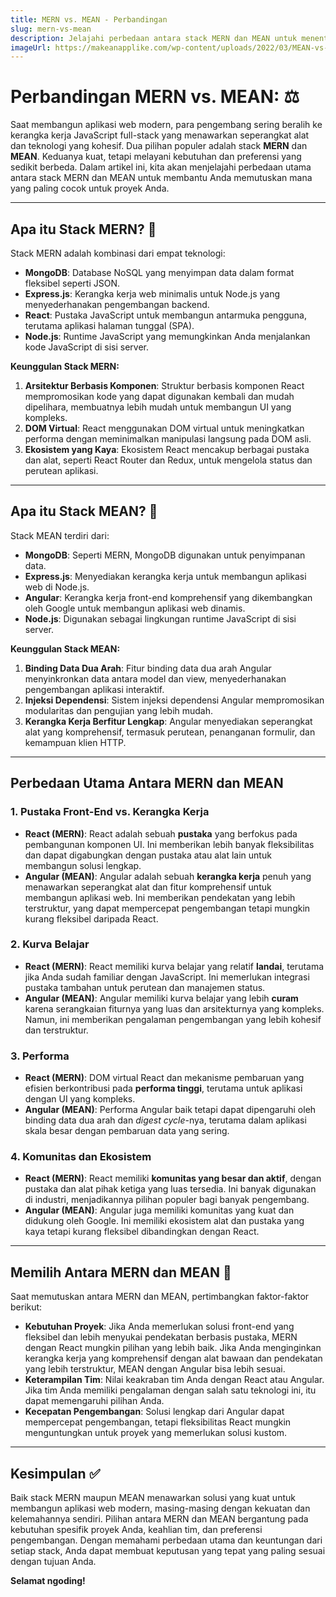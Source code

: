 ```yaml
---
title: MERN vs. MEAN - Perbandingan
slug: mern-vs-mean
description: Jelajahi perbedaan antara stack MERN dan MEAN untuk menentukan mana yang lebih cocok untuk kebutuhan pengembangan web Anda.
imageUrl: https://makeanapplike.com/wp-content/uploads/2022/03/MEAN-vs-MERN-stack-1024x536.png
---
```

# Perbandingan MERN vs. MEAN: ⚖️

Saat membangun aplikasi web modern, para pengembang sering beralih ke kerangka kerja JavaScript full-stack yang menawarkan seperangkat alat dan teknologi yang kohesif. Dua pilihan populer adalah stack **MERN** dan **MEAN**. Keduanya kuat, tetapi melayani kebutuhan dan preferensi yang sedikit berbeda. Dalam artikel ini, kita akan menjelajahi perbedaan utama antara stack MERN dan MEAN untuk membantu Anda memutuskan mana yang paling cocok untuk proyek Anda.

---

## Apa itu Stack MERN? 🔵

Stack MERN adalah kombinasi dari empat teknologi:

-   **MongoDB**: Database NoSQL yang menyimpan data dalam format fleksibel seperti JSON.
-   **Express.js**: Kerangka kerja web minimalis untuk Node.js yang menyederhanakan pengembangan backend.
-   **React**: Pustaka JavaScript untuk membangun antarmuka pengguna, terutama aplikasi halaman tunggal (SPA).
-   **Node.js**: Runtime JavaScript yang memungkinkan Anda menjalankan kode JavaScript di sisi server.

**Keunggulan Stack MERN:**

1.  **Arsitektur Berbasis Komponen**: Struktur berbasis komponen React mempromosikan kode yang dapat digunakan kembali dan mudah dipelihara, membuatnya lebih mudah untuk membangun UI yang kompleks.
2.  **DOM Virtual**: React menggunakan DOM virtual untuk meningkatkan performa dengan meminimalkan manipulasi langsung pada DOM asli.
3.  **Ekosistem yang Kaya**: Ekosistem React mencakup berbagai pustaka dan alat, seperti React Router dan Redux, untuk mengelola status dan perutean aplikasi.

---

## Apa itu Stack MEAN? 🔴

Stack MEAN terdiri dari:

-   **MongoDB**: Seperti MERN, MongoDB digunakan untuk penyimpanan data.
-   **Express.js**: Menyediakan kerangka kerja untuk membangun aplikasi web di Node.js.
-   **Angular**: Kerangka kerja front-end komprehensif yang dikembangkan oleh Google untuk membangun aplikasi web dinamis.
-   **Node.js**: Digunakan sebagai lingkungan runtime JavaScript di sisi server.

**Keunggulan Stack MEAN:**

1.  **Binding Data Dua Arah**: Fitur binding data dua arah Angular menyinkronkan data antara model dan view, menyederhanakan pengembangan aplikasi interaktif.
2.  **Injeksi Dependensi**: Sistem injeksi dependensi Angular mempromosikan modularitas dan pengujian yang lebih mudah.
3.  **Kerangka Kerja Berfitur Lengkap**: Angular menyediakan seperangkat alat yang komprehensif, termasuk perutean, penanganan formulir, dan kemampuan klien HTTP.

---

## Perbedaan Utama Antara MERN dan MEAN

### 1. Pustaka Front-End vs. Kerangka Kerja

-   **React (MERN)**: React adalah sebuah **pustaka** yang berfokus pada pembangunan komponen UI. Ini memberikan lebih banyak fleksibilitas dan dapat digabungkan dengan pustaka atau alat lain untuk membangun solusi lengkap.
-   **Angular (MEAN)**: Angular adalah sebuah **kerangka kerja** penuh yang menawarkan seperangkat alat dan fitur komprehensif untuk membangun aplikasi web. Ini memberikan pendekatan yang lebih terstruktur, yang dapat mempercepat pengembangan tetapi mungkin kurang fleksibel daripada React.

### 2. Kurva Belajar

-   **React (MERN)**: React memiliki kurva belajar yang relatif **landai**, terutama jika Anda sudah familiar dengan JavaScript. Ini memerlukan integrasi pustaka tambahan untuk perutean dan manajemen status.
-   **Angular (MEAN)**: Angular memiliki kurva belajar yang lebih **curam** karena serangkaian fiturnya yang luas dan arsitekturnya yang kompleks. Namun, ini memberikan pengalaman pengembangan yang lebih kohesif dan terstruktur.

### 3. Performa

-   **React (MERN)**: DOM virtual React dan mekanisme pembaruan yang efisien berkontribusi pada **performa tinggi**, terutama untuk aplikasi dengan UI yang kompleks.
-   **Angular (MEAN)**: Performa Angular baik tetapi dapat dipengaruhi oleh binding data dua arah dan *digest cycle*-nya, terutama dalam aplikasi skala besar dengan pembaruan data yang sering.

### 4. Komunitas dan Ekosistem

-   **React (MERN)**: React memiliki **komunitas yang besar dan aktif**, dengan pustaka dan alat pihak ketiga yang luas tersedia. Ini banyak digunakan di industri, menjadikannya pilihan populer bagi banyak pengembang.
-   **Angular (MEAN)**: Angular juga memiliki komunitas yang kuat dan didukung oleh Google. Ini memiliki ekosistem alat dan pustaka yang kaya tetapi kurang fleksibel dibandingkan dengan React.

---

## Memilih Antara MERN dan MEAN 🤔

Saat memutuskan antara MERN dan MEAN, pertimbangkan faktor-faktor berikut:

-   **Kebutuhan Proyek**: Jika Anda memerlukan solusi front-end yang fleksibel dan lebih menyukai pendekatan berbasis pustaka, MERN dengan React mungkin pilihan yang lebih baik. Jika Anda menginginkan kerangka kerja yang komprehensif dengan alat bawaan dan pendekatan yang lebih terstruktur, MEAN dengan Angular bisa lebih sesuai.
-   **Keterampilan Tim**: Nilai keakraban tim Anda dengan React atau Angular. Jika tim Anda memiliki pengalaman dengan salah satu teknologi ini, itu dapat memengaruhi pilihan Anda.
-   **Kecepatan Pengembangan**: Solusi lengkap dari Angular dapat mempercepat pengembangan, tetapi fleksibilitas React mungkin menguntungkan untuk proyek yang memerlukan solusi kustom.

---

## Kesimpulan ✅

Baik stack MERN maupun MEAN menawarkan solusi yang kuat untuk membangun aplikasi web modern, masing-masing dengan kekuatan dan kelemahannya sendiri. Pilihan antara MERN dan MEAN bergantung pada kebutuhan spesifik proyek Anda, keahlian tim, dan preferensi pengembangan. Dengan memahami perbedaan utama dan keuntungan dari setiap stack, Anda dapat membuat keputusan yang tepat yang paling sesuai dengan tujuan Anda.

**Selamat ngoding!**
